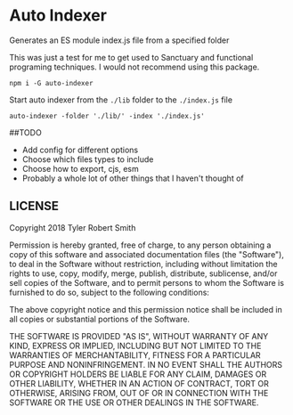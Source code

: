 # Auto Indexer
Generates an ES module index.js file from a specified folder

This was just a test for me to get used to Sanctuary and functional programing techniques. I would not recommend using this package.

```#bash
npm i -G auto-indexer
```

Start auto indexer from the `./lib` folder to the `./index.js` file 
```#bash
auto-indexer -folder './lib/' -index './index.js'
```

##TODO
- Add config for different options
 - Choose which files types to include
 - Choose how to export, cjs, esm 
- Probably a whole lot of other things that I haven't thought of

## LICENSE
Copyright 2018 Tyler Robert Smith

Permission is hereby granted, free of charge, to any person obtaining a copy of this software and associated documentation files (the "Software"), to deal in the Software without restriction, including without limitation the rights to use, copy, modify, merge, publish, distribute, sublicense, and/or sell copies of the Software, and to permit persons to whom the Software is furnished to do so, subject to the following conditions:

The above copyright notice and this permission notice shall be included in all copies or substantial portions of the Software.

THE SOFTWARE IS PROVIDED "AS IS", WITHOUT WARRANTY OF ANY KIND, EXPRESS OR IMPLIED, INCLUDING BUT NOT LIMITED TO THE WARRANTIES OF MERCHANTABILITY, FITNESS FOR A PARTICULAR PURPOSE AND NONINFRINGEMENT. IN NO EVENT SHALL THE AUTHORS OR COPYRIGHT HOLDERS BE LIABLE FOR ANY CLAIM, DAMAGES OR OTHER LIABILITY, WHETHER IN AN ACTION OF CONTRACT, TORT OR OTHERWISE, ARISING FROM, OUT OF OR IN CONNECTION WITH THE SOFTWARE OR THE USE OR OTHER DEALINGS IN THE SOFTWARE.